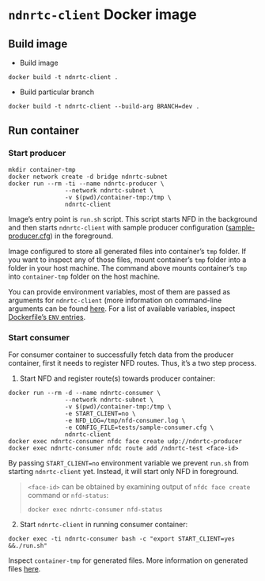 # `ndnrtc-client` Docker image

## Build image
* Build image
```
docker build -t ndnrtc-client .
```

* Build particular branch
```
docker build -t ndnrtc-client --build-arg BRANCH=dev .
```

## Run container
### Start producer

```
mkdir container-tmp
docker network create -d bridge ndnrtc-subnet
docker run --rm -ti --name ndnrtc-producer \
				--network ndnrtc-subnet \
				-v $(pwd)/container-tmp:/tmp \
				ndnrtc-client
```

Image’s entry point is `run.sh` script. This script starts NFD in the background and then starts `ndnrtc-client` with sample producer configuration ([sample-producer.cfg](../cpp/tests/sample-producer.cfg)) in the foreground.

Image configured to store all generated files into container’s `tmp` folder. If you want to inspect any of those files, mount container’s `tmp` folder into a folder in your host machine. The command above mounts container’s `tmp` into `container-tmp` folder on the host machine.

You can provide environment variables, most of them are passed as arguments for `ndnrtc-client` (more information on command-line arguments can be found [here](../cpp/client#command-line-arguments). For a list of available variables, inspect [Dockerfile’s `ENV` entries](Dockerfile#L63).

### Start consumer
For consumer container to successfully fetch data from the producer container, first it needs to register NFD routes. Thus, it’s a two step process.

1. Start NFD and register route(s) towards producer container:
```
docker run --rm -d --name ndnrtc-consumer \
				--network ndnrtc-subnet \
				-v $(pwd)/container-tmp:/tmp \
				-e START_CLIENT=no \
				-e NFD_LOG=/tmp/nfd-consumer.log \
				-e CONFIG_FILE=tests/sample-consumer.cfg \
				ndnrtc-client
docker exec ndnrtc-consumer nfdc face create udp://ndnrtc-producer
docker exec ndnrtc-consumer nfdc route add /ndnrtc-test <face-id>
```

By passing `START_CLIENT=no` environment variable we prevent `run.sh` from starting `ndnrtc-client` yet. Instead, it will start only NFD in foreground.
> `<face-id>` can be obtained by examining output of `nfdc face create` command or  `nfd-status`:  
> ```  
> docker exec ndnrtc-consumer nfd-status  
> ```  

2. Start `ndnrtc-client` in running consumer container:
```
docker exec -ti ndnrtc-consumer bash -c "export START_CLIENT=yes &&./run.sh"
```

Inspect `container-tmp` for generated files. More information on generated files [here](../cpp/client).
